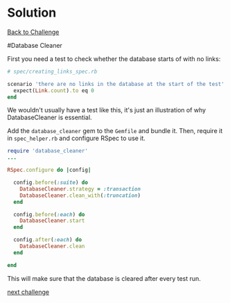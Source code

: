 # Solution

[Back to Challenge](../12_configuring_database_cleaner.md)

#Database Cleaner

First you need a test to check whether the database starts of with no links:

```ruby
# spec/creating_links_spec.rb

scenario 'there are no links in the database at the start of the test' do
  expect(Link.count).to eq 0
end
```

We wouldn't usually have a test like this, it's just an illustration of why DatabaseCleaner is essential.

Add the ```database_cleaner``` gem to the ```Gemfile``` and bundle it. Then, require it in ```spec_helper.rb``` and configure RSpec to use it.

```ruby
require 'database_cleaner'
...

RSpec.configure do |config|

  config.before(:suite) do
    DatabaseCleaner.strategy = :transaction
    DatabaseCleaner.clean_with(:truncation)
  end

  config.before(:each) do
    DatabaseCleaner.start
  end

  config.after(:each) do
    DatabaseCleaner.clean
  end

end
```

This will make sure that the database is cleared after every test run.

[next challenge](../13_configuring_the_rack_env.md)
